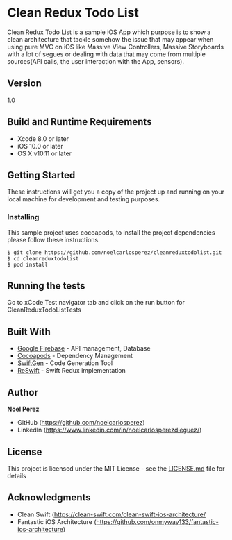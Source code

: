 # Clean Redux Todo List

Clean Redux Todo List is a sample iOS App which purpose is to show a clean architecture that tackle somehow the issue that may appear when using pure MVC on iOS like Massive View Controllers, Massive Storyboards with a lot of segues or dealing with data that may come from multiple sources(API calls, the user interaction with the App, sensors).

## Version

1.0

## Build and Runtime Requirements
+ Xcode 8.0 or later
+ iOS 10.0 or later
+ OS X v10.11 or later


## Getting Started

These instructions will get you a copy of the project up and running on your local machine for development and testing purposes.

### Installing

This sample project uses cocoapods, to install the project dependencies please follow these instructions.

```
$ git clone https://github.com/noelcarlosperez/cleanreduxtodolist.git
$ cd cleanreduxtodolist
$ pod install
```

## Running the tests

Go to xCode Test navigator tab and click on the run button for CleanReduxTodoListTests

## Built With

* [Google Firebase](firebase.google.com) - API management, Database
* [Cocoapods](https://maven.apache.org/) - Dependency Management
* [SwiftGen](https://github.com/SwiftGen/SwiftGen) - Code Generation Tool
* [ReSwift](https://github.com/ReSwift/ReSwift) - Swift Redux implementation

## Author

**Noel Perez** 
* GitHub (https://github.com/noelcarlosperez)
* LinkedIn (https://www.linkedin.com/in/noelcarlosperezdieguez/)


## License

This project is licensed under the MIT License - see the [LICENSE.md](LICENSE.md) file for details

## Acknowledgments

* Clean Swift (https://clean-swift.com/clean-swift-ios-architecture/
* Fantastic iOS Architecture (https://github.com/onmyway133/fantastic-ios-architecture)
